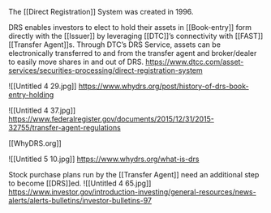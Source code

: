 The [[Direct Registration]] System was created in 1996.

DRS enables investors to elect to hold their assets in [[Book-entry]] form directly with the [[Issuer]] by leveraging [[DTC]]’s connectivity with [[FAST]] [[Transfer Agent]]s. Through DTC’s DRS Service, assets can be electronically transferred to and from the transfer agent and broker/dealer to easily move shares in and out of DRS.
https://www.dtcc.com/asset-services/securities-processing/direct-registration-system

![[Untitled 4 29.jpg]]
https://www.whydrs.org/post/history-of-drs-book-entry-holding

![[Untitled 4 37.jpg]]
https://www.federalregister.gov/documents/2015/12/31/2015-32755/transfer-agent-regulations

[[WhyDRS.org]] 

![[Untitled 5 10.jpg]]
https://www.whydrs.org/what-is-drs

Stock purchase plans run by the [[Transfer Agent]] need an additional step to become [[DRS]]ed.
![[Untitled 4 65.jpg]]
https://www.investor.gov/introduction-investing/general-resources/news-alerts/alerts-bulletins/investor-bulletins-97
